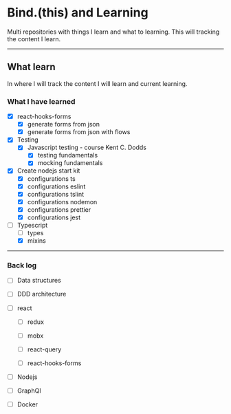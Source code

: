 # Bind.(this) and Learning

Multi repositories with things I learn and what to learning. This will tracking the content I learn.

---

## What learn

In where I will track the content I will learn and current learning.

### What I have learned

- [x] react-hooks-forms
    - [x] generate forms from json
    - [x] generate forms from json with flows
- [x] Testing
    - [x] Javascript testing - course Kent C. Dodds
        - [x] testing fundamentals
        - [x] mocking fundamentals
- [X] Create nodejs start kit
    - [x] configurations ts
    - [x] configurations eslint
    - [x] configurations tslint
    - [x] configurations nodemon
    - [x] configurations prettier
    - [x] configurations jest
- [ ] Typescript
    - [ ] types
    - [x] mixins 
---

### Back log 

- [ ] Data structures
- [ ] DDD architecture
- [ ] react
    - [ ] redux
    - [ ] mobx
    - [ ] react-query
    - [ ] react-hooks-forms


- [ ] Nodejs

- [ ] GraphQl
- [ ] Docker
